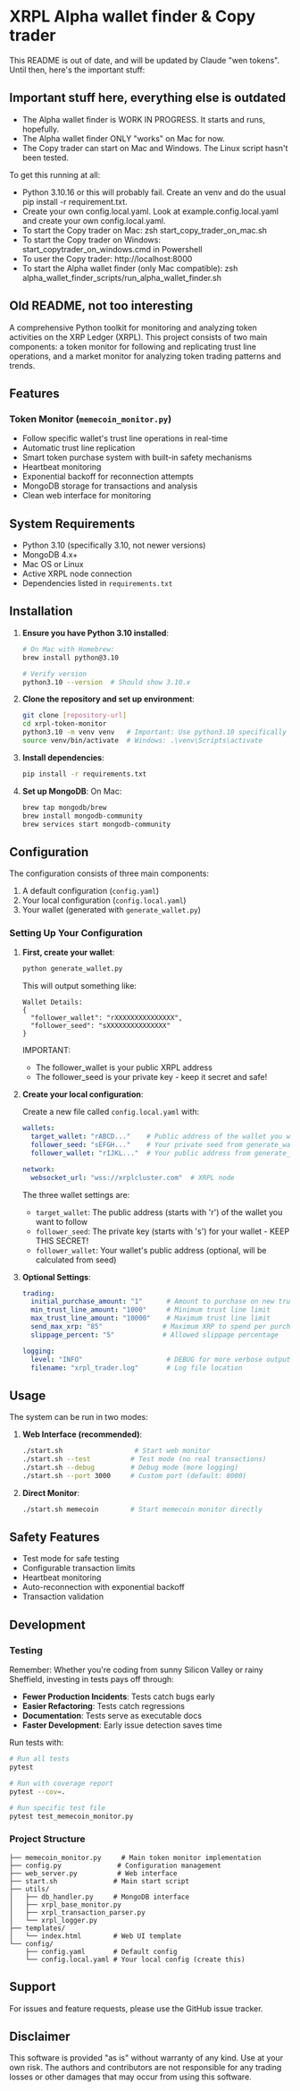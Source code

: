 # XRPL Alpha wallet finder & Copy trader


This README is out of date, and will be updated by Claude "wen tokens". Until then, here's the important stuff:

## Important stuff here, everything else is outdated

- The Alpha wallet finder is WORK IN PROGRESS. It starts and runs, hopefully.
- The Alpha wallet finder ONLY "works" on Mac for now.
- The Copy trader can start on Mac and Windows. The Linux script hasn't been tested.

To get this running at all:

- Python 3.10.16 or this will probably fail. Create an venv and do the usual pip install -r requirement.txt.
- Create your own config.local.yaml. Look at example.config.local.yaml and create your own config.local.yaml.
- To start the Copy trader on Mac: zsh start_copy_trader_on_mac.sh
- To start the Copy trader on Windows: start_copytrader_on_windows.cmd in Powershell
- To user the Copy trader: http://localhost:8000
- To start the Alpha wallet finder (only Mac compatible): zsh alpha_wallet_finder_scripts/run_alpha_wallet_finder.sh

## Old README, not too interesting

A comprehensive Python toolkit for monitoring and analyzing token activities on the XRP Ledger (XRPL). This project consists of two main components: a token monitor for following and replicating trust line operations, and a market monitor for analyzing token trading patterns and trends.

## Features

### Token Monitor (`memecoin_monitor.py`)
- Follow specific wallet's trust line operations in real-time
- Automatic trust line replication
- Smart token purchase system with built-in safety mechanisms
- Heartbeat monitoring
- Exponential backoff for reconnection attempts
- MongoDB storage for transactions and analysis
- Clean web interface for monitoring

## System Requirements

- Python 3.10 (specifically 3.10, not newer versions)
- MongoDB 4.x+
- Mac OS or Linux
- Active XRPL node connection
- Dependencies listed in `requirements.txt`

## Installation

1. **Ensure you have Python 3.10 installed**:
   ```bash
   # On Mac with Homebrew:
   brew install python@3.10
   
   # Verify version
   python3.10 --version  # Should show 3.10.x
   ```

2. **Clone the repository and set up environment**:
   ```bash
   git clone [repository-url]
   cd xrpl-token-monitor
   python3.10 -m venv venv   # Important: Use python3.10 specifically
   source venv/bin/activate  # Windows: .\venv\Scripts\activate
   ```

3. **Install dependencies**:
   ```bash
   pip install -r requirements.txt
   ```

4. **Set up MongoDB**:
   On Mac:
   ```bash
   brew tap mongodb/brew
   brew install mongodb-community
   brew services start mongodb-community
   ```

## Configuration

The configuration consists of three main components:
1. A default configuration (`config.yaml`)
2. Your local configuration (`config.local.yaml`)
3. Your wallet (generated with `generate_wallet.py`)

### Setting Up Your Configuration

1. **First, create your wallet**:
   ```bash
   python generate_wallet.py
   ```
   This will output something like:
   ```
   Wallet Details:
   {
     "follower_wallet": "rXXXXXXXXXXXXXXX",
     "follower_seed": "sXXXXXXXXXXXXXXX"
   }
   ```
   IMPORTANT: 
   - The follower_wallet is your public XRPL address
   - The follower_seed is your private key - keep it secret and safe!

2. **Create your local configuration**:
   
   Create a new file called `config.local.yaml` with:
   ```yaml
   wallets:
     target_wallet: "rABCD..."    # Public address of the wallet you want to follow
     follower_seed: "sEFGH..."    # Your private seed from generate_wallet.py
     follower_wallet: "rIJKL..."  # Your public address from generate_wallet.py (optional)

   network:
     websocket_url: "wss://xrplcluster.com"  # XRPL node
   ```

   The three wallet settings are:
   - `target_wallet`: The public address (starts with 'r') of the wallet you want to follow
   - `follower_seed`: The private key (starts with 's') for your wallet - KEEP THIS SECRET!
   - `follower_wallet`: Your wallet's public address (optional, will be calculated from seed)

3. **Optional Settings**:
   ```yaml
   trading:
     initial_purchase_amount: "1"      # Amount to purchase on new trust lines
     min_trust_line_amount: "1000"     # Minimum trust line limit
     max_trust_line_amount: "10000"    # Maximum trust line limit
     send_max_xrp: "85"               # Maximum XRP to spend per purchase
     slippage_percent: "5"            # Allowed slippage percentage

   logging:
     level: "INFO"                     # DEBUG for more verbose output
     filename: "xrpl_trader.log"       # Log file location
   ```

## Usage

The system can be run in two modes:

1. **Web Interface (recommended)**:
   ```bash
   ./start.sh                  # Start web monitor
   ./start.sh --test          # Test mode (no real transactions)
   ./start.sh --debug         # Debug mode (more logging)
   ./start.sh --port 3000     # Custom port (default: 8000)
   ```

2. **Direct Monitor**:
   ```bash
   ./start.sh memecoin        # Start memecoin monitor directly
   ```

## Safety Features

- Test mode for safe testing
- Configurable transaction limits
- Heartbeat monitoring
- Auto-reconnection with exponential backoff
- Transaction validation

## Development

### Testing

Remember: Whether you're coding from sunny Silicon Valley or rainy Sheffield, investing in tests pays off through:
- **Fewer Production Incidents**: Tests catch bugs early
- **Easier Refactoring**: Tests catch regressions
- **Documentation**: Tests serve as executable docs
- **Faster Development**: Early issue detection saves time

Run tests with:
```bash
# Run all tests
pytest

# Run with coverage report
pytest --cov=.

# Run specific test file
pytest test_memecoin_monitor.py
```

### Project Structure
```
├── memecoin_monitor.py     # Main token monitor implementation
├── config.py              # Configuration management
├── web_server.py          # Web interface
├── start.sh              # Main start script
├── utils/
│   ├── db_handler.py     # MongoDB interface
│   ├── xrpl_base_monitor.py
│   ├── xrpl_transaction_parser.py
│   └── xrpl_logger.py
├── templates/
│   └── index.html        # Web UI template
└── config/
    ├── config.yaml       # Default config
    └── config.local.yaml # Your local config (create this)
```

## Support

For issues and feature requests, please use the GitHub issue tracker.

## Disclaimer

This software is provided "as is" without warranty of any kind. Use at your own risk. The authors and contributors are not responsible for any trading losses or other damages that may occur from using this software.